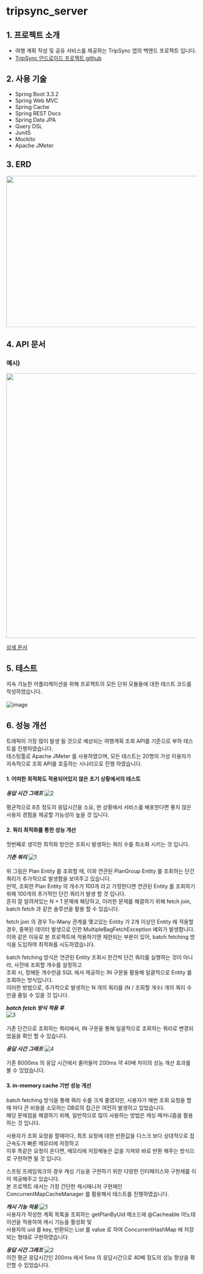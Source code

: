 # tripsync_server

## 1. 프로젝트 소개

- 여행 계획 작성 및 공유 서비스를 제공하는 TripSync 앱의 백엔드 프로젝트 입니다. <br>
- [TripSync 안드로이드 프로젝트 github](https://github.com/NBCAndroid15/TripSync)

## 2. 사용 기술

- Spring Boot 3.3.2
- Spring Web MVC
- Spring Cache
- Spring REST Docs
- Spring Data JPA
- Query DSL
- Junit5
- Mockito
- Apache JMeter

## 3. ERD

<img src="https://github.com/kt2790/tripsync_server/assets/138543028/81d23fd9-9c43-4ac2-b513-012f6f299256" width="600" height="400" />

## 4. API 문서

### **예시)**<br>
<img src="https://github.com/kt2790/tripsync_server/assets/138543028/f93220ca-d0fe-42c9-9643-8cd68fffd0d0" width="700" height="700" />

[상세 문서](https://kt2790.github.io/tripsync_api/)

## 5. 테스트

지속 가능한 어플리케이션을 위해 프로젝트의 모든 단위 모듈들에 대한 테스트 코드를 작성하였습니다. <br> <br>
![image](https://github.com/kt2790/tripsync_server/assets/138543028/d8307589-c863-4c06-8cff-7bb866bba2aa)

## 6. 성능 개선

트래픽이 가장 많이 발생 될 것으로 예상되는 여행계획 조회 API를 기준으로 부하 테스트를 진행하였습니다. <br> 
테스팅툴로 Apache JMeter 를 사용하였으며, 모든 테스트는 20명의 가상 이용자가 지속적으로 조회 API를 호출하는 시나리오로 진행 하였습니다.

#### 1. 어떠한 최적화도 적용되어있지 않은 초기 상황에서의 테스트

***응답 시간 그래프***
![2](https://github.com/kt2790/tripsync_server/assets/138543028/7be6b8fe-4f62-48b2-aabc-8eedd3e4256e)
<br>
<br>
평균적으로 8초 정도의 응답시간을 소요, 현 상황에서 서비스를 배포한다면 좋지 않은 사용자 경험을 제공할 가능성이 높을 것 입니다.

#### 2. 쿼리 최적화를 통한 성능 개선

첫번째로 생각한 최적화 방안은 조회시 발생하는 쿼리 수를 최소화 시키는 것 입니다.

***기존 쿼리***
![1](https://github.com/kt2790/tripsync_server/assets/138543028/5b1c9029-d7bd-4dae-b121-d46777b09f0e)
<br> <br>
위 그림은 Plan Entity 를 조회할 때, 이와 연관된 PlanGroup Entity 를 조회하는 단건 쿼리가 추가적으로 발생함을 보여주고 있습니다. <br>
만약, 조회한 Plan Entity 의 개수가 100개 라고 가정한다면 연관된 Entity 를 조회하기 위해 100개의 추가적인 단건 쿼리가 발생 할 것 입니다. <br>
흔히 잘 알려져있는 N + 1 문제에 해당하고, 이러한 문제를 해결하기 위해 fetch join, batch fetch 과 같은 솔루션을 활용 할 수 있습니다. <br>

fetch join 의 경우 To-Many 관계를 맺고있는 Entity 가 2개 이상인 Entity 에 적용할 경우, 중복된 데이터 발생으로 인한 MultipleBagFetchException 예외가 발생합니다. 이와 같은 이유로 본 프로젝트에 적용하기엔 제한되는 부분이 있어, batch fetching 방식을 도입하여 최적화를 시도하였습니다. <br>

batch fetching 방식은 연관된 Entity 조회시 한건씩 단건 쿼리를 실행하는 것이 아니라, 사전에 조회할 개수를 설정하고 <br>
조회 시, 정해둔 개수만큼 SQL 에서 제공하는 IN 구문을 활용해 일괄적으로 Entity 를 조회하는 방식입니다. <br>
이러한 방법으로, 추가적으로 발생하는 N 개의 쿼리를 (N / 조회할 개수) 개의 쿼리 수 만큼 줄일 수 있을 것 입니다.

***batch fetch 방식 적용 후***
<br>
![3](https://github.com/kt2790/tripsync_server/assets/138543028/9e485d02-4c15-49a0-a0be-c20c853de694)
<br> <br>
기존 단건으로 조회하는 쿼리에서, IN 구문을 통해 일괄적으로 조회하는 쿼리로 변경되었음을 확인 할 수 있습니다.

***응답 시간 그래프***
![4](https://github.com/kt2790/tripsync_server/assets/138543028/7a009125-473a-42cd-b4dc-6e1809462e8e)
<br> <br>
기존 8000ms 의 응답 시간에서 줄어들어 200ms 약 40배 차이의 성능 개선 효과를 볼 수 있었습니다.

#### 3. in-memory cache 기반 성능 개선

batch fetching 방식을 통해 쿼리 수를 크게 줄였지만, 사용자가 매번 조회 요청을 할 때 마다 큰 비용을 소모하는 DB로의 접근은 여전히 발생하고 있었습니다. <br>
해당 문제점을 해결하기 위해, 일반적으로 많이 사용하는 방법은 캐싱 메커니즘을 활용 하는 것 입니다.

사용자가 조회 요청을 할때마다, 최초 요청에 대한 반환값을 디스크 보다 상대적으로 접근속도가 빠른 메모리에 저장하고 <br>
이후 똑같은 요청이 온다면, 메모리에 저장해놓은 값을 가져와 바로 반환 해주는 방식으로 구현하면 될 것 입니다.

스프링 프레임워크의 경우 캐싱 기능을 구현하기 위한 다양한 인터페이스와 구현체를 이미 제공해주고 있습니다. <br>
본 프로젝트 에서는 가장 간단한 캐시매니저 구현체인 ConcurrentMapCacheManager 를 활용해서 테스트를 진행하였습니다.

***캐시 기능 적용***
![1](https://github.com/kt2790/tripsync_server/assets/138543028/01d2c59a-5dab-45c8-b66e-af92537d9297)
<br>
사용자가 작성한 계획 목록을 조회하는 getPlanByUid 메소드에 @Cacheable 어노테이션을 적용하여 캐시 기능을 활성화 및 <br>
사용자의 uid 를 key, 반환되는 List<PlanDTO> 를 value 로 하여 ConcurrentHashMap 에 저장되는 형태로 구현하였습니다.

***응답 시간 그래프***
![2](https://github.com/kt2790/tripsync_server/assets/138543028/6095129a-a7e3-414e-8a62-8f7f285261b3)
<br>
이전 평균 응답시간인 200ms 에서 5ms 의 응답시간으로 40배 정도의 성능 향상을 확인할 수 있었습니다.



















